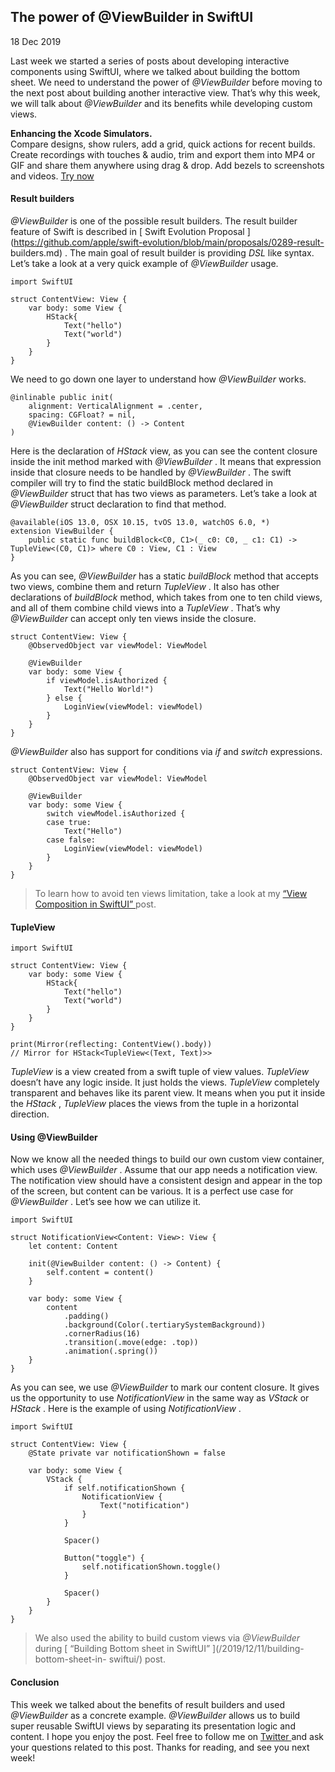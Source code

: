 ##  The power of @ViewBuilder in SwiftUI

18 Dec 2019

Last week we started a series of posts about developing interactive components
using SwiftUI, where we talked about building the bottom sheet. We need to
understand the power of _@ViewBuilder_ before moving to the next post about
building another interactive view. That’s why this week, we will talk about
_@ViewBuilder_ and its benefits while developing custom views.

**Enhancing the Xcode Simulators.**  
Compare designs, show rulers, add a grid, quick actions for recent builds.
Create recordings with touches & audio, trim and export them into MP4 or GIF
and share them anywhere using drag & drop. Add bezels to screenshots and
videos. [ Try now ](https://gumroad.com/a/931293139/ftvbh)

####  Result builders

_@ViewBuilder_ is one of the possible result builders. The result builder
feature of Swift is described in [ Swift Evolution Proposal
](https://github.com/apple/swift-evolution/blob/main/proposals/0289-result-
builders.md) . The main goal of result builder is providing _DSL_ like syntax.
Let’s take a look at a very quick example of _@ViewBuilder_ usage.

    
    
    import SwiftUI
    
    struct ContentView: View {
        var body: some View {
            HStack{
                Text("hello")
                Text("world")
            }
        }
    }
    

We need to go down one layer to understand how _@ViewBuilder_ works.

    
    
    @inlinable public init(
        alignment: VerticalAlignment = .center,
        spacing: CGFloat? = nil,
        @ViewBuilder content: () -> Content
    )
    

Here is the declaration of _HStack_ view, as you can see the content closure
inside the init method marked with _@ViewBuilder_ . It means that expression
inside that closure needs to be handled by _@ViewBuilder_ . The swift compiler
will try to find the static buildBlock method declared in _@ViewBuilder_
struct that has two views as parameters. Let’s take a look at _@ViewBuilder_
struct declaration to find that method.

    
    
    @available(iOS 13.0, OSX 10.15, tvOS 13.0, watchOS 6.0, *)
    extension ViewBuilder {
        public static func buildBlock<C0, C1>(_ c0: C0, _ c1: C1) -> TupleView<(C0, C1)> where C0 : View, C1 : View
    }
    

As you can see, _@ViewBuilder_ has a static _buildBlock_ method that accepts
two views, combine them and return _TupleView_ . It also has other
declarations of _buildBlock_ method, which takes from one to ten child views,
and all of them combine child views into a _TupleView_ . That’s why
_@ViewBuilder_ can accept only ten views inside the closure.

    
    
    struct ContentView: View {
        @ObservedObject var viewModel: ViewModel
    
        @ViewBuilder
        var body: some View {
            if viewModel.isAuthorized {
                Text("Hello World!")
            } else {
                LoginView(viewModel: viewModel)
            }
        }
    }
    

_@ViewBuilder_ also has support for conditions via _if_ and _switch_
expressions.

    
    
    struct ContentView: View {
        @ObservedObject var viewModel: ViewModel
    
        @ViewBuilder
        var body: some View {
            switch viewModel.isAuthorized {
            case true:
                Text("Hello")
            case false:
                LoginView(viewModel: viewModel)
            }
        }
    }
    

> To learn how to avoid ten views limitation, take a look at my [ “View
> Composition in SwiftUI” ](/2019/10/30/view-composition-in-swiftui/) post.

####  TupleView

    
    
    import SwiftUI
    
    struct ContentView: View {
        var body: some View {
            HStack{
                Text("hello")
                Text("world")
            }
        }
    }
    
    print(Mirror(reflecting: ContentView().body))
    // Mirror for HStack<TupleView<(Text, Text)>>
    

_TupleView_ is a view created from a swift tuple of view values. _TupleView_
doesn’t have any logic inside. It just holds the views. _TupleView_ completely
transparent and behaves like its parent view. It means when you put it inside
the _HStack_ , _TupleView_ places the views from the tuple in a horizontal
direction.

####  Using @ViewBuilder

Now we know all the needed things to build our own custom view container,
which uses _@ViewBuilder_ . Assume that our app needs a notification view. The
notification view should have a consistent design and appear in the top of the
screen, but content can be various. It is a perfect use case for
_@ViewBuilder_ . Let’s see how we can utilize it.

    
    
    import SwiftUI
    
    struct NotificationView<Content: View>: View {
        let content: Content
    
        init(@ViewBuilder content: () -> Content) {
            self.content = content()
        }
    
        var body: some View {
            content
                .padding()
                .background(Color(.tertiarySystemBackground))
                .cornerRadius(16)
                .transition(.move(edge: .top))
                .animation(.spring())
        }
    }
    

As you can see, we use _@ViewBuilder_ to mark our content closure. It gives us
the opportunity to use _NotificationView_ in the same way as _VStack_ or
_HStack_ . Here is the example of using _NotificationView_ .

    
    
    import SwiftUI
    
    struct ContentView: View {
        @State private var notificationShown = false
    
        var body: some View {
            VStack {
                if self.notificationShown {
                    NotificationView {
                        Text("notification")
                    }
                }
    
                Spacer()
    
                Button("toggle") {
                    self.notificationShown.toggle()
                }
    
                Spacer()
            }
        }
    }
    

> We also used the ability to build custom views via _@ViewBuilder_ during [
> “Building Bottom sheet in SwiftUI” ](/2019/12/11/building-bottom-sheet-in-
> swiftui/) post.

####  Conclusion

This week we talked about the benefits of result builders and used
_@ViewBuilder_ as a concrete example. _@ViewBuilder_ allows us to build super
reusable SwiftUI views by separating its presentation logic and content. I
hope you enjoy the post. Feel free to follow me on [ Twitter
](https://twitter.com/mecid) and ask your questions related to this post.
Thanks for reading, and see you next week!

